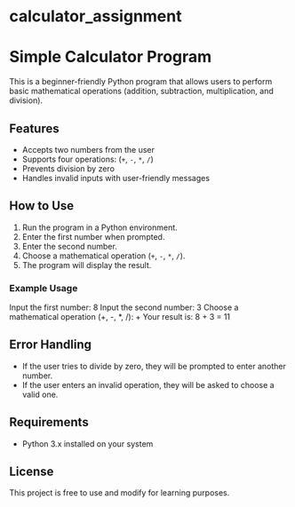 # calculator_assignment
# Simple Calculator Program

This is a beginner-friendly Python program that allows users to perform basic mathematical operations (addition, subtraction, multiplication, and division).

## Features
- Accepts two numbers from the user  
- Supports four operations: (`+`, `-`, `*`, `/`)  
- Prevents division by zero  
- Handles invalid inputs with user-friendly messages  

## How to Use
1. Run the program in a Python environment.  
2. Enter the first number when prompted.  
3. Enter the second number.  
4. Choose a mathematical operation (`+`, `-`, `*`, `/`).  
5. The program will display the result.  

### Example Usage
Input the first number: 8 Input the second number: 3 Choose a mathematical operation (+, -, *, /): + Your result is: 8 + 3 = 11

## Error Handling

- If the user tries to divide by zero, they will be prompted to enter another number.  
- If the user enters an invalid operation, they will be asked to choose a valid one.  

## Requirements
- Python 3.x installed on your system  

## License
This project is free to use and modify for learning purposes.
